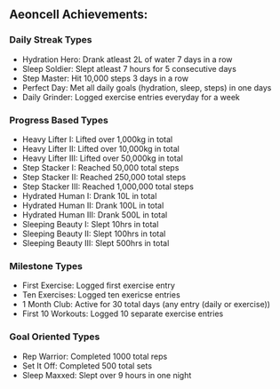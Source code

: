 ## Aeoncell Achievements: 

### Daily Streak Types
- Hydration Hero: Drank atleast 2L of water 7 days in a row
- Sleep Soldier: Slept atleast 7 hours for 5 consecutive days
- Step Master: Hit 10,000 steps 3 days in a row
- Perfect Day: Met all daily goals (hydration, sleep, steps) in one days
- Daily Grinder: Logged exercise entries everyday for a week

### Progress Based Types
- Heavy Lifter I: Lifted over 1,000kg in total
- Heavy Lifter II: Lifted over 10,000kg in total
- Heavy Lifter III: Lifted over 50,000kg in total
- Step Stacker I: Reached 50,000 total steps
- Step Stacker II: Reached 250,000 total steps 
- Step Stacker III: Reached 1,000,000 total steps
- Hydrated Human I: Drank 10L in total
- Hydrated Human II: Drank 100L in total
- Hydrated Human III: Drank 500L in total
- Sleeping Beauty I: Slept 10hrs in total
- Sleeping Beauty II: Slept 100hrs in total
- Sleeping Beauty III: Slept 500hrs in total

### Milestone Types
- First Exercise: Logged first exercise entry
- Ten Exercises: Logged ten exericse entries
- 1 Month Club: Active for 30 total days (any entry (daily or exercise))
- First 10 Workouts: Logged 10 separate exercise entries

### Goal Oriented Types
- Rep Warrior: Completed 1000 total reps
- Set It Off: Completed 500 total sets
- Sleep Maxxed: Slept over 9 hours in one night